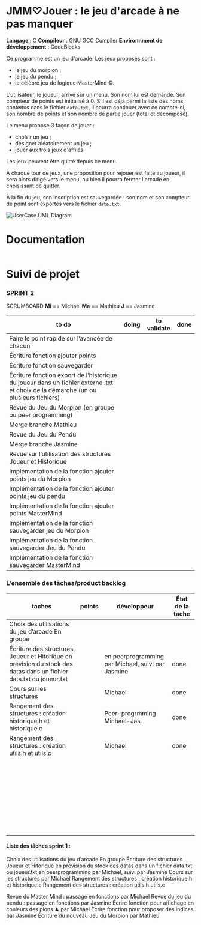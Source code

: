 # JMM♡Jouer : le jeu d'arcade à ne pas manquer

**Langage** : C
**Compileur** : GNU GCC Compiler
**Environnment de développement** : CodeBlocks

Ce programme est un jeu d'arcade.
Les jeux proposés sont :
- le jeu du morpion ;
- le jeu du pendu ;
- le célèbre jeu de logique MasterMind ©.


L'utilisateur, le joueur, arrive sur un menu.
Son nom lui est demandé. Son compteur de points est initialisé à 0.
S’il est déjà parmi la liste des noms contenus dans le fichier `data.txt`, il pourra continuer avec ce compte-ci, son nombre de points et son nombre de partie jouer (total et décomposé).

Le menu propose 3 façon de jouer :
- choisir un jeu ;
- désigner aléatoirement un jeu ;
- jouer aux trois jeux d'affilés.

Les jeux peuvent être quitté depuis ce menu.

À chaque tour de jeux, une proposition pour rejouer est faite au joueur, il sera alors dirigé vers le menu, ou bien il pourra fermer l'arcade en choisissant de quitter.



À la fin du jeu, son inscription est sauvegardée : son nom et son compteur de point sont exportés vers le fichier `data.txt`.


![UserCase UML Diagram](to/.png)

# Documentation

```

```



# Suivi de projet

### SPRINT 2

SCRUMBOARD
**Mi** == Michael
**Ma** == Mathieu
**J** == Jasmine


| to do | doing | to validate | done |
|---|---|---|---|
|Faire le point rapide sur l’avancée de chacun| | | |
|Écriture fonction ajouter points| | | |
|Écriture fonction sauvegarder| | | |
|Écriture fonction export de l’historique du joueur dans un fichier externe .txt et choix de la démarche (un ou plusieurs fichiers)| | | |
|Revue du Jeu du Morpion (en groupe ou peer programming)| | | |
|Merge branche Mathieu| | | |
|Revue du Jeu du Pendu| | | |
|Merge branche Jasmine| | | |
|Revue sur l’utilisation des structures Joueur et Historique| | | |
|Implémentation de la fonction ajouter points jeu du Morpion| | | |
|Implémentation de la fonction ajouter points jeu du pendu| | | |
|Implémentation de la fonction ajouter points MasterMind| | | |
|Implémentation de la fonction sauvegarder jeu du Morpion| | | |
|Implémentation de la fonction sauvegarder Jeu du Pendu| | | |
|Implémentation de la fonction sauvegarder MasterMind| | | |


### L'ensemble des tâches/product backlog


| taches | points | développeur | État de la tache |
|---|---|---|---|
|Choix des utilisations du jeu d’arcade En groupe | | | |
| Écriture des structures Joueur et Hitorique en prévision du stock des datas dans un fichier data.txt ou joueur.txt | |en peerprogramming par Michael, suivi par Jasmine | done |
|Cours sur les structures | |Michael | done|
| Rangement des structures : création historique.h et historique.c | |Peer-progrmming Michael-Jas | done |
| Rangement des structures : création utils.h et utils.c | | Michael | done |
| | | | |
| | | | |
| | | | |
| | | | |
| | | | |
| | | | |
| | | | |
| | | | |
| | | | |
| | | | |
| | | | |
| | | | |
| | | | |
| | | | |
| | | | |
| | | | |
| | | | |
| | | | |
| | | | |
| | | | |
| | | | |
| | | | |
| | | | |
| | | | |
| | | | |
| | | | |
| | | | |
| | | | |
| | | | |
| | | | |
| | | | |
| | | | |
| | | | |
| | | | |




#### Liste des tâches sprint 1 :

Choix des utilisations du jeu d’arcade En groupe
Écriture des structures Joueur et Hitorique en prévision du stock des datas dans un fichier data.txt ou joueur.txt en peerprogramming par Michael, suivi par Jasmine
Cours sur les structures par Michael
Rangement des structures : création historique.h et historique.c
Rangement des structures : création utils.h utils.c

Revue du Master Mind : passage en fonctions par Michael
Revue du jeu du pendu : passage en fonctions par Jasmine
Écrire fonction pour affichage en couleurs des pions ♟ par Michael
Écrire fonction pour proposer des indices par Jasmine
Écriture du nouveau Jeu du Morpion par Mathieu













